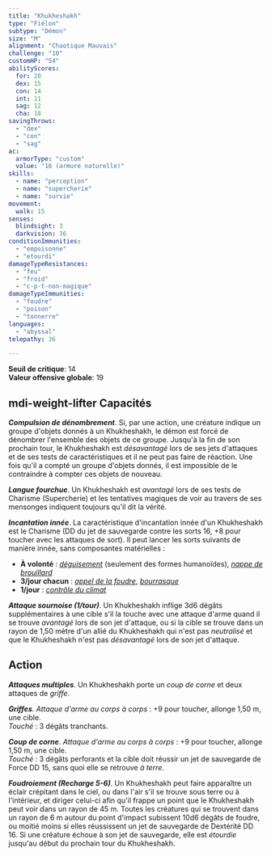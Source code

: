 ```yaml
---
title: "Khukheshakh"
type: "Fiélon"
subtype: "Démon"
size: "M"
alignment: "Chaotique Mauvais"
challenge: "10"
customHP: "54"
abilityScores:
  for: 20
  dex: 15
  con: 14
  int: 11
  sag: 12
  cha: 18
savingThrows:
  - "dex"
  - "con"
  - "sag"
ac:
  armorType: "custom"
  value: "16 (armure naturelle)"
skills:
  - name: "perception"
  - name: "supercherie"
  - name: "survie"
movement:
  walk: 15
senses:
  blindsight: 3
  darkvision: 36
conditionImmunities:
  - "empoisonne"
  - "etourdi"
damageTypeResistances:
  - "feu"
  - "froid"
  - "c-p-t-non-magique"
damageTypeImmunities:
  - "foudre"
  - "poison"
  - "tonnerre"
languages:
  - "abyssal"
telepathy: 36

---
```

**Seuil de critique**: 14        
**Valeur offensive globale**: 19     
## <v-icon>mdi-weight-lifter</v-icon> Capacités
_**Compulsion de dénombrement**_. Si, par une action, une créature indique un groupe d'objets donnés à un Khukheshakh, le démon est forcé de dénombrer l'ensemble des objets de ce groupe. Jusqu'à la fin de son prochain tour, le Khukheshakh est _désavantagé_ lors de ses jets d'attaques et de ses tests de caractéristiques et il ne peut pas faire de réaction. Une fois qu'il a compté un groupe d'objets donnés, il est impossible de le contraindre à compter ces objets de nouveau.

_**Langue fourchue**_. Un Khukheshakh est _avantagé_ lors de ses tests de Charisme (Supercherie) et les tentatives magiques de voir au travers de ses mensonges indiquent toujours qu'il dit la vérité.

_**Incantation innée**_. La caractéristique d'incantation innée d'un Khukheshakh est le Charisme (DD du jet de sauvegarde contre les sorts 16, +8 pour toucher avec les attaques de sort). Il peut lancer les sorts suivants de manière innée, sans composantes matérielles :
* **À volonté** : [_déguisement_](/grimoire/deguisement/) (seulement des formes humanoïdes), [_nappe de brouillard_](/grimoire/nappe-de-brouillard/)
* **3/jour chacun** : [_appel de la foudre_](/grimoire/appel-de-la-foudre/), [_bourrasque_](/grimoire/bourrasque/)
* **1/jour** : [_contrôle du climat_](/grimoire/controle-du-climat/)

_**Attaque sournoise (1/tour)**_. Un Khukheshakh inflige 3d6 dégâts supplémentaires à une cible s'il la touche avec une attaque d'arme quand il se trouve _avantagé_ lors de son jet d'attaque, ou si la cible se trouve dans un rayon de 1,50 mètre d'un allié du Khukheshakh qui n'est pas _neutralisé_ et que le Khukheshakh n'est pas _désavantagé_ lors de son jet d'attaque.

## Action
_**Attaques multiples**_. Un Khukheshakh porte un _coup de corne_ et deux attaques de _griffe_.

_**Griffes**_. _Attaque d'arme au corps à corps_ : +9 pour toucher, allonge 1,50 m, une cible.  
_Touché_ : 3 dégâts tranchants.

_**Coup de corne**_. _Attaque d'arme au corps à corps_ : +9 pour toucher, allonge 1,50 m, une cible.  
_Touché_ : 3 dégâts perforants et la cible doit réussir un jet de sauvegarde de Force DD 15, sans quoi elle se retrouve _à terre_.

_**Foudroiement (Recharge 5-6)**_. Un Khukheshakh peut faire apparaître un éclair crépitant dans le ciel, ou dans l'air s'il se trouve sous terre ou à l'intérieur, et diriger celui-ci afin qu'il frappe un point que le Khukheshakh peut voir dans un rayon de 45 m. Toutes les créatures qui se trouvent dans un rayon de 6 m autour du point d'impact subissent 10d6 dégâts de foudre, ou moitié moins si elles réussissent un jet de sauvegarde de Dextérité DD 16. Si une créature échoue à son jet de sauvegarde, elle est _étourdie_ jusqu'au début du prochain tour du Khukheshakh.
